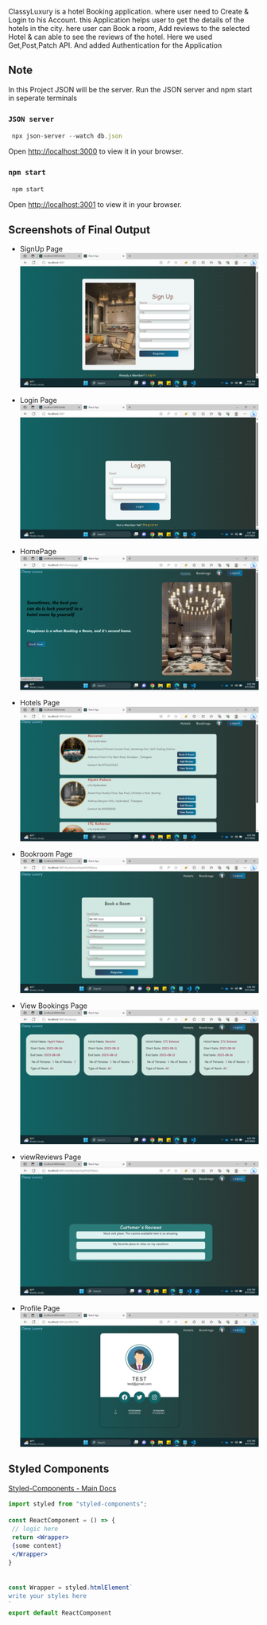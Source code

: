 ClassyLuxury is a hotel Booking application. where user need to Create & Login to his Account. this Application helps user to get the details of the hotels in the city. here user can Book a room, Add reviews to the selected Hotel & can able to see the reviews of the hotel.
Here we used Get,Post,Patch API. And added Authentication for the Application

## Note

In this Project JSON will be the server.
Run the JSON server and npm start in seperate terminals

### `JSON server`

```jsx
 npx json-server --watch db.json
```

Open [http://localhost:3000](http://localhost:3000) to view it in your browser.

### `npm start`

```jsx
 npm start
```

Open [http://localhost:3001](http://localhost:3001) to view it in your browser.

## Screenshots of Final Output

- SignUp Page
  ![SignupPage](screenshots/1.Signup.png)

- Login Page
  ![LoginPage](screenshots/2.Login.png)

- HomePage
  ![HomePage](screenshots/3.HomePage.png)

- Hotels Page
  ![HotelsPage](screenshots/4.Hotels.png)

- Bookroom Page
  ![BookroomPage](screenshots/5.Bookroom.png)

- View Bookings Page
  ![viewBookingsPage](screenshots/6.viewBookings.png)

- viewReviews Page
  ![viewReviewsPage](screenshots/7.viewReviews.png)

- Profile Page
  ![ProfilePage](screenshots/8.profilePage.png)

## Styled Components

[Styled-Components - Main Docs](https://styled-components.com/)

```jsx
import styled from "styled-components";

const ReactComponent = () => {
 // logic here
 return <Wrapper>
 {some content}
 </Wrapper>
}


const Wrapper = styled.htmlElement`
write your styles here
`
export default ReactComponent
```
